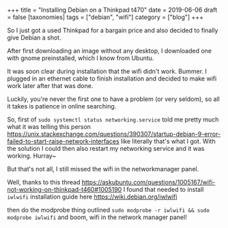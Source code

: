 +++
title = "Installing Debian on a Thinkpad t470"
date = 2019-06-06
draft = false
[taxonomies]
tags = ["debian", "wifi"]
category = ["blog"]
+++

So I just got a used Thinkpad for a bargain price and also decided to finally give Debian a shot.

After first downloading an image without any desktop, I downloaded one with gnome preinstalled, which I know from Ubuntu.

It was soon clear during installation that the wifi didn't work. Bummer.
I plugged in an ethernet cable to finish installation and decided to make wifi work later after that was done.

Luckily, you're never the first one to have a problem (or very seldom), so all it takes is patience in online searching.

So, first of `sudo systemctl status networking.service` told me pretty much what it was telling this person  https://unix.stackexchange.com/questions/390307/startup-debian-9-error-failed-to-start-raise-network-interfaces
like literally that's what I got.
With the solution I could then also restart my networking service and it was working. Hurray~

But that's not all, I still missed the wifi in the networkmanager panel.

Well, thanks to this thread https://askubuntu.com/questions/1005167/wifi-not-working-on-thinkpad-t460#1005190 I found that needed to install `iwlwifi` installation guide here https://wiki.debian.org/iwlwifi

then do the modprobe thing outlined `sudo modprobe -r iwlwifi && sudo modprobe iwlwifi` and boom, wifi in the network manager panel!
